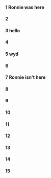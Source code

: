 #### 1 Ronnie was here
#### 2
#### 3 hello
#### 4
#### 5 wyd
#### 6
#### 7 Ronnie isn't here
#### 8
#### 9
#### 10
#### 11
#### 12
#### 13
#### 14
#### 15